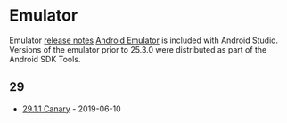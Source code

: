 # Emulator

Emulator [release notes](https://developer.android.com/studio/releases/emulator)
[Android Emulator](https://developer.android.com/studio/run/emulator.html) is included with Android Studio.
Versions of the emulator prior to 25.3.0 were distributed as part of the Android SDK Tools.

## 29

- [29.1.1 Canary](https://androidstudio.googleblog.com/2019/06/emulator-2911-canary.html) - 2019-06-10
